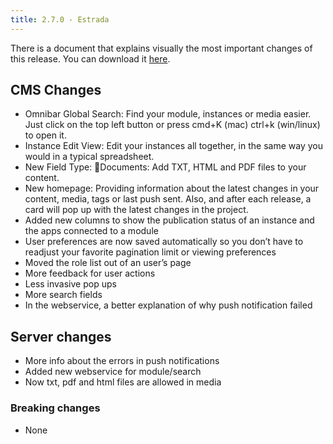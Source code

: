 ```yaml
---
title: 2.7.0 - Estrada
---
```


There is a document that explains visually the most important changes of this release. You can download it [here](../../../files/halo_release_notes_270.pdf).

## CMS Changes
- Omnibar Global Search: Find your module, instances or media easier. Just click on the top left button or press cmd+K (mac)  ctrl+k (win/linux)  to open it.
- Instance Edit View: Edit your instances all together, in the same way you would in a typical spreadsheet.
- New Field Type: Documents: Add TXT, HTML and PDF files to your content.
- New homepage: Providing information about the latest changes in your content, media, tags or last push sent.
Also, and after each release, a card will pop up with the latest changes in the project.
- Added new columns to show the publication status of an instance and the apps connected to a module
- User preferences are now saved automatically so you don’t have to readjust your favorite pagination limit or viewing preferences
- Moved the role list out of an user’s page
- More feedback for user actions
- Less invasive pop ups
- More search fields
- In the webservice, a better explanation of why push notification failed


## Server changes
- More info about the errors in push notifications
- Added new webservice for module/search
- Now txt, pdf and html files are allowed in media

### Breaking changes

- None


